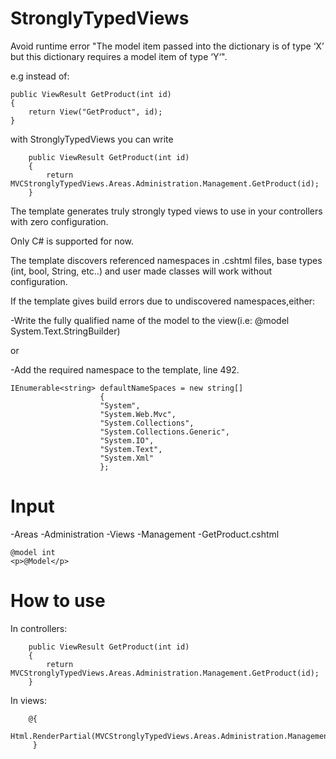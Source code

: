 StronglyTypedViews
==================

Avoid runtime error "The model item passed into the dictionary is of type ‘X’ but this dictionary requires a model item of type ‘Y‘".

e.g instead of:

	public ViewResult GetProduct(int id)
	{
	    return View("GetProduct", id);
	}
with StronglyTypedViews you can write

        public ViewResult GetProduct(int id)
        {
            return MVCStronglyTypedViews.Areas.Administration.Management.GetProduct(id);
        }

The template generates truly strongly typed views to use in your controllers with zero configuration.

Only C# is supported for now.

The template discovers referenced namespaces in .cshtml files, base types (int, bool, String, etc..) and user made classes will work without configuration.

If the template gives build errors due to undiscovered namespaces,either:

-Write the fully qualified name of the model to the view(i.e: @model System.Text.StringBuilder)

or

-Add the required namespace to the template, line 492.

	IEnumerable<string> defaultNameSpaces = new string[]
	                    {
	                    "System",
	                    "System.Web.Mvc",
	                    "System.Collections",
	                    "System.Collections.Generic",
	                    "System.IO",
	                    "System.Text",
	                    "System.Xml"
	                    };
Input
==================
-Areas
 -Administration
  -Views
   -Management
    -GetProduct.cshtml
	
	@model int
	<p>@Model</p>
	
How to use
==================
In controllers:

        public ViewResult GetProduct(int id)
        {
            return MVCStronglyTypedViews.Areas.Administration.Management.GetProduct(id);
        }
        
In views:

	    @{
			Html.RenderPartial(MVCStronglyTypedViews.Areas.Administration.Management.GetProduct(90)); 
	     }
